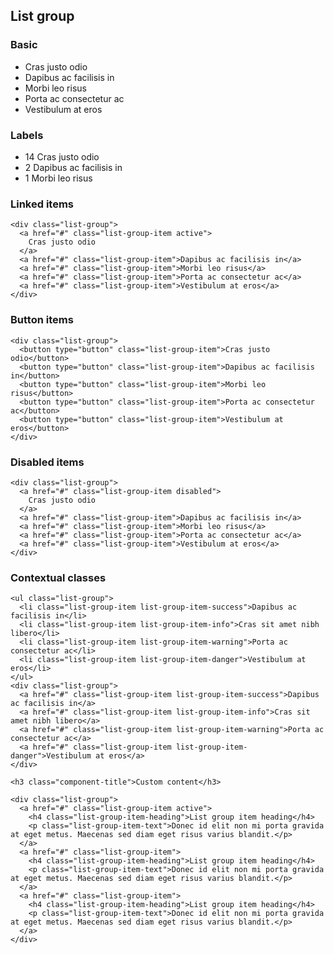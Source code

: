 
<div class="sub-header">
  <h2 class="component-title" id="list-group">List group</h2>
</div>


<div class="row">
  <div class="col-lg-3">
    <h3 class="component-title">Basic</h3>
    <ul class="list-group">
      <li class="list-group-item">Cras justo odio</li>
      <li class="list-group-item">Dapibus ac facilisis in</li>
      <li class="list-group-item">Morbi leo risus</li>
      <li class="list-group-item">Porta ac consectetur ac</li>
      <li class="list-group-item">Vestibulum at eros</li>
    </ul>

  </div>
  <div class="col-lg-3">
    <h3 class="component-title">Labels</h3>
    <ul class="list-group">
      <li class="list-group-item">
        <span class="label label-default label-pill pull-xs-right">14</span>
        Cras justo odio
      </li>
      <li class="list-group-item">
        <span class="label label-default label-pill pull-xs-right">2</span>
        Dapibus ac facilisis in
      </li>
      <li class="list-group-item">
        <span class="label label-default label-pill pull-xs-right">1</span>
        Morbi leo risus
      </li>
    </ul>
  </div>  

  <div class="col-lg-3">
    <h3 class="component-title">Linked items</h3>

    <div class="list-group">
      <a href="#" class="list-group-item active">
        Cras justo odio
      </a>
      <a href="#" class="list-group-item">Dapibus ac facilisis in</a>
      <a href="#" class="list-group-item">Morbi leo risus</a>
      <a href="#" class="list-group-item">Porta ac consectetur ac</a>
      <a href="#" class="list-group-item">Vestibulum at eros</a>
    </div>

  </div>
  <div class="col-lg-3">
    <h3 class="component-title">Button items</h3>

    <div class="list-group">
      <button type="button" class="list-group-item">Cras justo odio</button>
      <button type="button" class="list-group-item">Dapibus ac facilisis in</button>
      <button type="button" class="list-group-item">Morbi leo risus</button>
      <button type="button" class="list-group-item">Porta ac consectetur ac</button>
      <button type="button" class="list-group-item">Vestibulum at eros</button>
    </div>
  </div>
</div>  
<div class="row">
  <div class="col-lg-4">
    <h3 class="component-title">Disabled items</h3>

    <div class="list-group">
      <a href="#" class="list-group-item disabled">
        Cras justo odio
      </a>
      <a href="#" class="list-group-item">Dapibus ac facilisis in</a>
      <a href="#" class="list-group-item">Morbi leo risus</a>
      <a href="#" class="list-group-item">Porta ac consectetur ac</a>
      <a href="#" class="list-group-item">Vestibulum at eros</a>
    </div>
  </div>
  <div class="col-lg-4">
    <h3 class="component-title">Contextual classes</h3>

    <ul class="list-group">
      <li class="list-group-item list-group-item-success">Dapibus ac facilisis in</li>
      <li class="list-group-item list-group-item-info">Cras sit amet nibh libero</li>
      <li class="list-group-item list-group-item-warning">Porta ac consectetur ac</li>
      <li class="list-group-item list-group-item-danger">Vestibulum at eros</li>
    </ul>
    <div class="list-group">
      <a href="#" class="list-group-item list-group-item-success">Dapibus ac facilisis in</a>
      <a href="#" class="list-group-item list-group-item-info">Cras sit amet nibh libero</a>
      <a href="#" class="list-group-item list-group-item-warning">Porta ac consectetur ac</a>
      <a href="#" class="list-group-item list-group-item-danger">Vestibulum at eros</a>
    </div>
  </div>
  <div class="col-lg-4">

    <h3 class="component-title">Custom content</h3>

    <div class="list-group">
      <a href="#" class="list-group-item active">
        <h4 class="list-group-item-heading">List group item heading</h4>
        <p class="list-group-item-text">Donec id elit non mi porta gravida at eget metus. Maecenas sed diam eget risus varius blandit.</p>
      </a>
      <a href="#" class="list-group-item">
        <h4 class="list-group-item-heading">List group item heading</h4>
        <p class="list-group-item-text">Donec id elit non mi porta gravida at eget metus. Maecenas sed diam eget risus varius blandit.</p>
      </a>
      <a href="#" class="list-group-item">
        <h4 class="list-group-item-heading">List group item heading</h4>
        <p class="list-group-item-text">Donec id elit non mi porta gravida at eget metus. Maecenas sed diam eget risus varius blandit.</p>
      </a>
    </div>
  </div>
</div>  

















